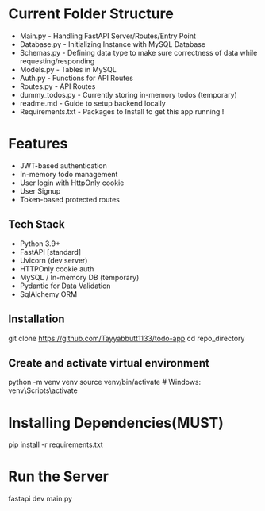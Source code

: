 # Current Folder Structure 
- Main.py - Handling FastAPI Server/Routes/Entry Point
- Database.py - Initializing Instance with MySQL Database
- Schemas.py - Defining data type to make sure correctness of data while requesting/responding
- Models.py - Tables in MySQL
- Auth.py - Functions for API Routes
- Routes.py - API Routes
- dummy_todos.py - Currently storing in-memory todos (temporary)
- readme.md - Guide to setup backend locally
- Requirements.txt - Packages to Install to get this app running !

# Features
- JWT-based authentication
- In-memory todo management
- User login with HttpOnly cookie
- User Signup
- Token-based protected routes


## Tech Stack

- Python 3.9+
- FastAPI [standard]
- Uvicorn (dev server)
- HTTPOnly cookie auth
- MySQL / In-memory DB (temporary)
- Pydantic for Data Validation
- SqlAlchemy ORM

## Installation

git clone https://github.com/Tayyabbutt1133/todo-app
cd repo_directory



## Create and activate virtual environment
python -m venv venv
source venv/bin/activate  # Windows: venv\Scripts\activate


# Installing Dependencies(MUST)
pip install -r requirements.txt


# Run the Server
fastapi dev main.py


